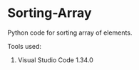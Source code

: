 # Sorting-Array
Python code for sorting array of elements.

Tools used:
1. Visual Studio Code 1.34.0
